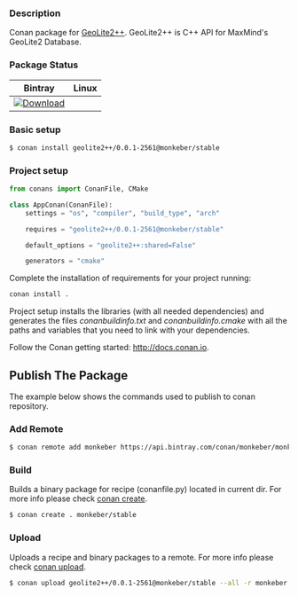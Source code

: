 ### Description

Conan package for [GeoLite2++](https://www.ccoderun.ca/GeoLite2PP/api/index.html).
GeoLite2++ is C++ API for MaxMind's GeoLite2 Database.

### Package Status

| Bintray | Linux |
|:-----------:|:-------------------:|
| [ ![Download](https://api.bintray.com/packages/monkeber/monkeber/geolite2%2B%2B%3Amonkeber/images/download.svg) ](https://bintray.com/monkeber/monkeber/geolite2%2B%2B%3Amonkeber/_latestVersion) |

### Basic setup

```bash
$ conan install geolite2++/0.0.1-2561@monkeber/stable
```

### Project setup

```py
from conans import ConanFile, CMake

class AppConan(ConanFile):
    settings = "os", "compiler", "build_type", "arch"

    requires = "geolite2++/0.0.1-2561@monkeber/stable"

    default_options = "geolite2++:shared=False"

    generators = "cmake"
```

Complete the installation of requirements for your project running:

```bash
conan install .
```

Project setup installs the libraries (with all needed dependencies) and generates
the files *conanbuildinfo.txt* and *conanbuildinfo.cmake*
with all the paths and variables that you need to link with your dependencies.

Follow the Conan getting started: http://docs.conan.io.

## Publish The Package

The example below shows the commands used to publish to conan repository.

### Add Remote

```bash
$ conan remote add monkeber https://api.bintray.com/conan/monkeber/monkeber 
```

### Build

Builds a binary package for recipe (conanfile.py) located in current dir. 
For more info please check [conan create](http://docs.conan.io/en/latest/reference/commands/creator/create.html#conan-create).

```bash
$ conan create . monkeber/stable
```

### Upload

Uploads a recipe and binary packages to a remote. 
For more info please check [conan upload](http://docs.conan.io/en/latest/reference/commands/creator/upload.html#conan-upload).

```bash
$ conan upload geolite2++/0.0.1-2561@monkeber/stable --all -r monkeber
```